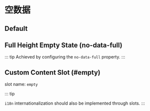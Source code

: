 # 空数据

## Default

<demo vue="basic/empty/Default.vue"></demo>

## Full Height Empty State (no-data-full)

::: tip
Achieved by configuring the `no-data-full` property.
:::

<demo vue="basic/empty/NoDataFull.vue"></demo>

## Custom Content Slot (#empty)

slot name: `empty`

::: tip

`i18n` internationalization should also be implemented through slots.
:::

<demo vue="basic/empty/Slot.vue"></demo>

